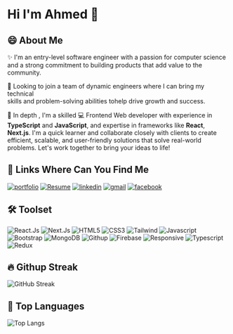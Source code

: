 # Hi I'm Ahmed 👋
## 😄 About Me

✨ I'm an entry-level software engineer with a passion for computer science <br> 
and a strong commitment to building products that add value to the community.

👀 Looking to join a team of dynamic engineers where I can bring my technical <br> 
skills and problem-solving abilities tohelp drive growth and success.

🚀 In depth , I'm a skilled 💻 Frontend Web developer with experience in <b>TypeScript</b> and <b>JavaScript</b>, and expertise in frameworks like <b>React</b>, <b>Next.js</b>. I'm a quick learner and collaborate closely with clients to create efficient, scalable, and user-friendly solutions that solve real-world problems. Let's work together to bring your ideas to life!

## 🔗 Links Where Can You Find Me

[![portfolio](https://img.shields.io/badge/my_portfolio-000?style=for-the-badge&logo=ko-fi&logoColor=white)](https://ahmed-hany-portfolio.netlify.app/)
[![Resume](https://img.shields.io/badge/my_resume-FF3850?style=for-the-badge&logo=linkfire&logoColor=white)](https://drive.google.com/file/d/18CgccxuhwcXBif9XStikgt__0pIsJji3/view?usp=sharing)
[![linkedin](https://img.shields.io/badge/linkedin-0A66C2?style=for-the-badge&logo=linkedin&logoColor=white)](https://www.linkedin.com/in/ahmed-hany-b2a1681a0/)
[![gmail](https://img.shields.io/badge/gmail-EA4335?style=for-the-badge&logo=gmail&logoColor=white)](https://mail.google.com/mail/u/0/#inbox)
[![facebook](https://img.shields.io/badge/facebook-1877F2?style=for-the-badge&logo=facebook&logoColor=white)](https://www.facebook.com/profile.php?id=100010449333909)

## 🛠 Toolset

![React.Js](https://cdn4.iconfinder.com/data/icons/logos-3/600/React.js_logo-48.png)
![Next.Js](https://cdn1.iconfinder.com/data/icons/akar-vol-1/24/nextjs-fill-48.png)
![HTML5](https://cdn4.iconfinder.com/data/icons/flat-brand-logo-2/512/html5-48.png)
![CSS3](https://cdn4.iconfinder.com/data/icons/flat-brand-logo-2/512/css3-48.png)
![Tailwind](https://cdn2.iconfinder.com/data/icons/boxicons-logos/24/bxl-tailwind-css-48.png)
![Javascript](https://cdn2.iconfinder.com/data/icons/designer-skills/128/code-programming-javascript-software-develop-command-language-48.png)
![Bootstrap](https://cdn3.iconfinder.com/data/icons/font-awesome-brands/576/bootstrap-48.png)
![MongoDB](https://cdn4.iconfinder.com/data/icons/logos-3/512/mongodb-2-48.png)
![Githup](https://cdn4.iconfinder.com/data/icons/ionicons/512/icon-social-github-48.png)
![Firebase](https://cdn4.iconfinder.com/data/icons/google-i-o-2016/512/google_firebase-2-48.png)
![Responsive](https://cdn0.iconfinder.com/data/icons/website-design-4/467/Lcd_With_Tablet_and_mobile_icon-48.png)
![Typescript](https://cdn3.iconfinder.com/data/icons/teenyicons-solid-vol-3/15/typescript-48.png)
![Redux](https://cdn4.iconfinder.com/data/icons/logos-brands-5/24/redux-48.png)

## 🔥 Githup Streak 
![GitHub Streak](https://streak-stats.demolab.com?user=ahmed22hany&theme=dark&hide_border=true&exclude_days=Fri)

## 🥇 Top Languages 
![Top Langs](https://github-readme-stats.vercel.app/api/top-langs/?username=ahmed22hany&layout=donut-vertical)



